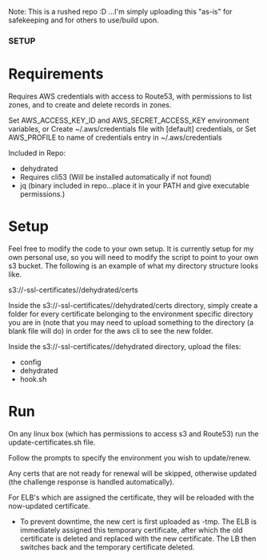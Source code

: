 Note: This is a rushed repo :D ...I'm simply uploading this "as-is" for safekeeping and for others to use/build upon.

### SETUP ###
# Requirements
  Requires AWS credentials with access to Route53, with permissions
  to list zones, and to create and delete records in zones.
  
  Set AWS_ACCESS_KEY_ID and AWS_SECRET_ACCESS_KEY environment variables, or
  Create ~/.aws/credentials file with [default] credentials, or
  Set AWS_PROFILE to name of credentials entry in ~/.aws/credentials

  Included in Repo:
  * dehydrated
  * Requires cli53 (Will be installed automatically if not found)
  * jq (binary included in repo...place it in your PATH and give executable permissions.)


# Setup
Feel free to modify the code to your own setup.  It is currently setup for my own personal use, so you will need to modify the script to point to your own s3 bucket.  The following is an example of what my directory structure looks like.

s3://<org>-ssl-certificates/<environment>/dehydrated/certs

Inside the s3://<org>-ssl-certificates/<environment>/dehydrated/certs directory, simply create a folder for every certificate belonging to the environment specific directory you are in (note that you may need to upload something to the directory (a blank file will do) in order for the aws cli to see the new folder.

Inside the s3://<org>-ssl-certificates/<environment>/dehydrated directory, upload the files:
  * config
  * dehydrated
  * hook.sh

# Run
On any linux box (which has permissions to access s3 and Route53) run the update-certificates.sh file.

Follow the prompts to specify the environment you wish to update/renew.

Any certs that are not ready for renewal will be skipped, otherwise updated (the challenge response is handled automatically).

For ELB's which are assigned the certificate, they will be reloaded with the now-updated certificate.
  * To prevent downtime, the new cert is first uploaded as <certName>-tmp. The ELB is immediately assigned this temporary certificate, after which the old certificate is deleted and replaced with the new certificate. The LB then switches back and the temporary certificate deleted.
